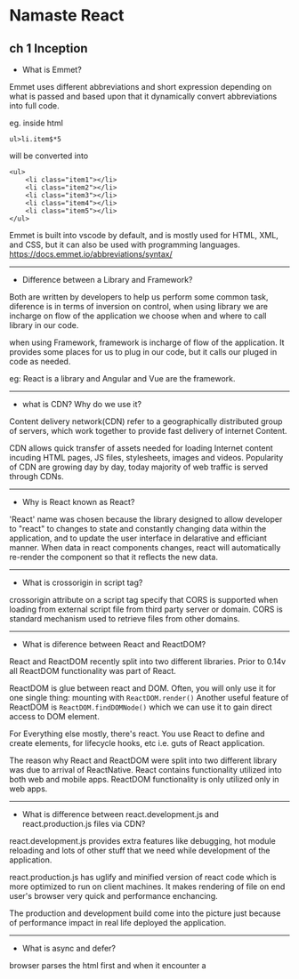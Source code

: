 # Namaste React

## ch 1 Inception

- What is Emmet?

Emmet uses different abbreviations and short expression depending on what is passed and based upon that it dynamically convert abbreviations into full code.

eg. inside html

```
ul>li.item$*5
```

will be converted into

```
<ul>
    <li class="item1"></li>
    <li class="item2"></li>
    <li class="item3"></li>
    <li class="item4"></li>
    <li class="item5"></li>
</ul>
```

Emmet is built into vscode by default, and is mostly used for HTML, XML, and CSS, but it can also be used with programming languages.
https://docs.emmet.io/abbreviations/syntax/

---

- Difference between a Library and Framework?

Both are written by developers to help us perform some common task, diference is in terms of
inversion on control, when using library we are incharge on flow of the application we choose when and where to call
library in our code.

when using Framework, framework is incharge of flow of the application. It provides some places for us to plug in our code,
but it calls our pluged in code as needed.

eg: React is a library and Angular and Vue are the framework.

---

- what is CDN? Why do we use it?

Content delivery network(CDN) refer to a geographically distributed group of servers, which work together to provide
fast delivery of internet Content.

CDN allows quick transfer of assets needed for loading Internet content incuding HTML pages, JS files, stylesheets, images and videos.
Popularity of CDN are growing day by day, today majority of web traffic is served through CDNs.

---

- Why is React known as React?

'React' name was chosen because the library designed to allow developer to "react" to changes to state and constantly changing data within the application, and to update the user interface in
delarative and efficiant manner.
When data in react components changes, react will automatically re-render the component so that it reflects the new data.

---

- What is crossorigin in script tag?

crossorigin attribute on a script tag specify that CORS is supported when loading from external script file
from third party server or domain. CORS is standard mechanism used to retrieve files from other domains.

---

- What is diference between React and ReactDOM?

React and ReactDOM recently split into two different libraries. Prior to 0.14v all ReactDOM functionality was part of React.

ReactDOM is glue between react and DOM. Often, you will only use it for one single thing: mounting with `ReactDOM.render()`
Another useful feature of ReactDOM is `ReactDOM.findDOMNode()` which we can use it to gain direct access to DOM element.

For Everything else mostly, there's react. You use React to define and create elements, for lifecycle hooks, etc i.e. guts of React application.

The reason why React and ReactDOM were split into two different library was due to arrival of ReactNative.
React contains functionality utilized into both web and mobile apps. ReactDOM functionality is only utilized only in web apps.

---

- What is difference between react.development.js and react.production.js files via CDN?

react.development.js provides extra features like debugging, hot module reloading and lots of other stuff
that we need while development of the application.

react.production.js has uglify and minified version of react code which is more optimized to run on client machines. It makes rendering of file on end user's browser very quick and performance enchancing.

The production and development build come into the picture just because of performance impact in real life deployed the application.

---

- What is async and defer?

browser parses the html first and when it encounter a <script> tag its pauses parsing html and fetches the script from the internet
and executes it then and there.

when <script> tag has a asynch attribute its fetches the script asynchronusly parallel to html parcing and when these are fethes html parsing stops and executes it then html parsing start again,
but you might to be carefull if you have dependent scripts to be fecthed because asynch attribute does not guarantee any order.

in case of defer attribute html parsing goes and script are fectched in parallel and these script are only executed when the html parsing is complete.

---

- what is rel stylesheet in html e.g.
  `<link rel="stylesheet" href="index.css" />` ?

The required rel attribute specifies the relationship between the current document and the linked document/resource.

---

## ch 2 Ignition App

- What is NPM?

NPM is a tool used for package management and it is a default package manager for node projects. NPM is installed when nodejs is installed on the machine. It comes with command-line Interface(CLI) used to interact with the online database of npm. This database is called npm regestry and it hosts public and private packages. To add or update package, we use the NPM cli to interact with this database.

---

- How to initialize npm?

```
npm init
```

`npm init -y` can be used to skip the setup steps, npm takes care of it and creates package.json file automatically, but without configuration.

---

- What is `Parcel/webpack` ? Why it is needed?

Parcel/webpack is type of a web application bundler used for development and productions purposes or power aour apps with different type of cuntionalities and features
It offer Blazing fast performance utilizing multicore functionality, and require zero configuration. Parcel can take any type of file as an entry point, but an HTML or Js file is a good place to start with.

### Parcel Features

- HMR(Hot Module replacement) - parcel keeps track of file changes via file watcher algorithm and renders the changes in the files
- File watcher algo(c++)
- compression
- dev and production builds
- poly fills (replace variable names)
- port management
- minification
- bundling
- cleaning our code
- Image optimization
- super fast build algorithm
- cache while development
- compatibility with older browsers - it uses
- support Https in dev
- consistant hashing algo
- zero configuration

### installation commands:

- Install:

```
npm install -D parcel
```

`-D` is used for development and as a development dependecy.

- Parcel commands :
  - For development build:
  ```
  npx parcel <entry_point>
  ```
  - for production build :
  ```
  npx parcel build <entry_point>
  ```

---

- what is `.parcel-cache`

`.parcel-cache` is used by parcel(bundler) to reduce the building time. It stores information about your project when parcel builds it, so that when it rebuilds, it doesn't have to re-parse and re-analyze everything from scratch. It's a key reason why parcel can be so fast in development mode.

---

- what is `npx`?

`npx` is tool that is used to execute the packages. It comes with the npm, when you installed npm above 5.2.0 version then automatically npx will installed. It is an npm package runner that can execute any package that you want from the npm registry without even installing that package.

---

- what is the different between `dependencies` vs `devDependencies`?

Dependencies should contain library and framework in which your app is built on, needs to function effectively. such as Vue, React, Angular, Express, Jquery etc
DevDependencies should contain modules/package a developer a developer needs during development such as parcel,webpack,vite, mocha.
These packages are necessary only while you are developing your project, not necessary on production.
to save a dependecy as a devDepedency on installation we need to do, `npm install --save-dev` instead of just, `npm install --save`

---

- what is tree shaking?

The shaking is process of removing the unwanted code that we do not use while developing the application. In computing, tree shaking is a dead code elimination technique that is applied when optimizing code.

---

- What is Hot module replacement?

Hot module replacement (HMR) exchanges, adds, or removes modules while an applicaton is running, without a full reload. This can significantly speed up development in a few ways: retain application state which is lost during a full reload.

---

- List down your favorite 5 superpowers of parcel and describe any 3 of them in your own words.

* HMR - adds, or removes modules while an application is running, without a full reload.
* file watcher algorithm - file watchers monitor directories on file system and perform specific actions when desired files apprear.
* minification - minification is process of minimizing code and markup is your web pages and script files.
* Image optimization
* caching while development

---

- what is `.gitignore`? what should we add and not into it?

The .gitignore file is a text file that tells Git which files or folders to ignore in a project during commit to the repository.
The types of files you should consider adding to a .gitignore file are any files that do not need to get committed. for example, package-lock.json should not add into your .gitignore files.

The entries in this file can also follow a pattern matching.

```
* is used as a wildcard match
/ is used to ignore pathnames relative to the .gitignore file
# is used to add comments to a .gitignore file
```

Below are some example of what .gitignore file could look like:

```
# Ignore Mac system files
.DS_store

# Ignore node_module folder
node_modules

# Ignore all text files
*.txt

# Ignore file related to API keys
.env

# Ignore SASS config files
.sass-cache
```

---

- what is the difference between `package.json` and `package-lock.json`

`package.json`

- this file is mandatory for every project
- It contains basic information about the project
- application name/version/scripts

`package-lock.json`

- this file is automatically generated for those operatios where npm modifies either the node_module tree or package-json.
- It is generated after an npm install
- It allows future devs & automated systems to download the same dependencies as the project.
- It also allows to go back to the past version of the dependencies without actual `committing the node_modules folder`
- It records the same version of the installed packages which allows to reinstall them.

Future install will be capable of building identical description tree.

**~** or **^** in a `package.json` file:

These are used with the version of package installed

for example in `package.json` file:

```
"dependencies" : {
    "react" : "^18.2.0",
    "react-dom": "^18.2.0"
}
```

- **~** : "approximately equivalent to version", will update you to all future patch versions, without incrementing the minor version.

- **^** : "Compatible with version", will update you to all future minor/patch versions, without incrementing the major version.

> If none of them is present, that means only the version specified in `package.json` file is used in the development

---

- Why should I not modifiy `package-lock.json`?

`package-lock.json` file contains the information about the dependencies and their versions used in the project. Deleting it would cause dependencies issues in the production environment. so dont modify it, it's being handle by npm automatically.

---

- what is `node_modules`? is it a good idea to push it on git?

`node_modules` folder is like cache for the external modules required in the our project. when you npm install, they are downloaded from the web(npm registry) and copied into node_modules folder and nodejs is trained to look for them there when you import them(without a specific path). Dont push `node_modules` in github because it contains lots of files (more than 100 MBs) it will cost you memory and internet bandwidth. Node_module can we re-created using package-lock.json or package.json file easily.

---

- what is `dist` folder?

The `/dist` folder contains the minimized version of the source code. The code present in the `/dist` folder is actually the code which is used on the production web application. Along with the minified code, the `/dist` also comprises of the all compiled modules that may or may not be used with other systems.

---

- What is `browserslist`?

Browserslist is tool that allows specifying which browsers should be supported in your frontend app by specifying "queries" in a config file. Its used by frameworks/libraries such as React, Angular and Vue, but its not limited to them.

---

## ch 3 laying the foundation

- what is `JSX`?

JSX stand for javascript XML. JSX allows us to write HTML like syntax inside javascript and place it in the DOM without using createElement() and/or appendChild() methods. JSX makes it easier to write and add HTML in React. JSX converts HTML tags into react elements.

Example : Without using JSX

```
const myElement = React.createElement('h1',{},"Namaste React");
const root = ReactDOM.createRoot(document.getElementById('root'));
root.render(myElement);
```

Example : With JSX

```
const myElement = <h1>Namaste React</h1>;
const root = ReactDOM.createRoot(document.getElementById('root'));
root.render(myElement);
```

---

- Superpowers of `JSX`

Using JSX, you can write markup inside Javascript, providing you with a superpower to write logic and markup of a component inside a single .jsx file. JSX is easy to maintain, read and debug.

Example

```
function greetings(user)
{
    //JSX
    return <h1>{user}, Namaste react</h1>;
}
```

---

- Role of `type` attribute in script tag? What options can I use there?

The `type` attribute specifies the type of the script. The Type attribute identifies the content between the `<script>` and `</script>` tags. It has a default value which is "text/javascript".

`type` attribute can be of the following types:

- `text/javascript` : It is the basic standard of writing javascript code inside the `<script>` tag.

  ### Sytax

  ```
  <script type="text/javascript"></script>
  ```

- `text/ecmascript` : This value indicates that script is following the `EcmaScript` standards.
- `module` : This value tells the browser that the script is a module that can import or export other files or modules inside it.
- `text/babel`: This value indicates that the script is a babel type and required babel to transpile it.
- `text/typescript`: As the name suggest script is writen in `Typescript`

---

- `{TitleComponent}` vs `{<TitleComponent/>}` vs `{<TitleComponent></TitleComponent>}` in `JSX`?

The differece is stated below

- `{TitleComponent}`: This value describes the `TitleCompoenent` as a javascript expression or a variable. The `{}` can be embed javascript expression or a variable inside it.
- `<TitleComponent/>`: This value represent a component that is basically returning some JSX value. In simple terms `TitleComponent` a function that is returing a JSX value. A component is written inside the `{<    />}` expression.
- `{<TitleComponent></TitleComponent>}`: `<TitleComponent/>`and `<TitleComponent></TitleComponent>` are equivalent only when `<TitleComponent/>`has no child components. The opening and closing tags are created to inclue the child components.

### example

```
<TitleComponent>
    <FirstChildComponent />
    <SecondChildComponent />
    <ThirdChildComponent />
</TitleComponent>
```
